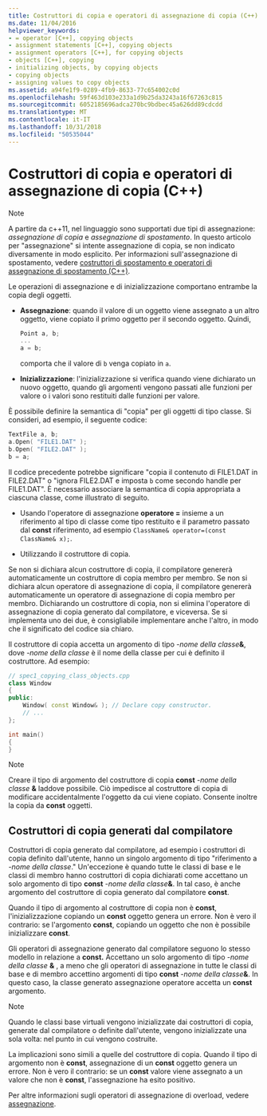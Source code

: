 ```yaml
---
title: Costruttori di copia e operatori di assegnazione di copia (C++)
ms.date: 11/04/2016
helpviewer_keywords:
- = operator [C++], copying objects
- assignment statements [C++], copying objects
- assignment operators [C++], for copying objects
- objects [C++], copying
- initializing objects, by copying objects
- copying objects
- assigning values to copy objects
ms.assetid: a94fe1f9-0289-4fb9-8633-77c654002c0d
ms.openlocfilehash: 59f463d103e233a1d9b25da3243a16f67263c815
ms.sourcegitcommit: 6052185696adca270bc9bdbec45a626dd89cdcdd
ms.translationtype: MT
ms.contentlocale: it-IT
ms.lasthandoff: 10/31/2018
ms.locfileid: "50535044"
---
```

# <a name="copy-constructors-and-copy-assignment-operators-c"></a>Costruttori di copia e operatori di assegnazione di copia (C++)

> [!NOTE]
> A partire da c++11, nel linguaggio sono supportati due tipi di assegnazione: *assegnazione di copia* e *assegnazione di spostamento*. In questo articolo per "assegnazione" si intente assegnazione di copia, se non indicato diversamente in modo esplicito. Per informazioni sull'assegnazione di spostamento, vedere [costruttori di spostamento e operatori di assegnazione di spostamento (C++)](move-constructors-and-move-assignment-operators-cpp.md).
>
> Le operazioni di assegnazione e di inizializzazione comportano entrambe la copia degli oggetti.

- **Assegnazione**: quando il valore di un oggetto viene assegnato a un altro oggetto, viene copiato il primo oggetto per il secondo oggetto. Quindi,

    ```cpp
    Point a, b;
    ...
    a = b;
    ```

   comporta che il valore di `b` venga copiato in `a`.

- **Inizializzazione**: l'inizializzazione si verifica quando viene dichiarato un nuovo oggetto, quando gli argomenti vengono passati alle funzioni per valore o i valori sono restituiti dalle funzioni per valore.

È possibile definire la semantica di "copia" per gli oggetti di tipo classe. Si consideri, ad esempio, il seguente codice:

```cpp
TextFile a, b;
a.Open( "FILE1.DAT" );
b.Open( "FILE2.DAT" );
b = a;
```

Il codice precedente potrebbe significare "copia il contenuto di FILE1.DAT in FILE2.DAT" o "ignora FILE2.DAT e imposta `b` come secondo handle per FILE1.DAT". È necessario associare la semantica di copia appropriata a ciascuna classe, come illustrato di seguito.

- Usando l'operatore di assegnazione **operatore =** insieme a un riferimento al tipo di classe come tipo restituito e il parametro passato dal **const** riferimento, ad esempio `ClassName& operator=(const ClassName& x);`.

- Utilizzando il costruttore di copia.

Se non si dichiara alcun costruttore di copia, il compilatore genererà automaticamente un costruttore di copia membro per membro.  Se non si dichiara alcun operatore di assegnazione di copia, il compilatore genererà automaticamente un operatore di assegnazione di copia membro per membro. Dichiarando un costruttore di copia, non si elimina l'operatore di assegnazione di copia generato dal compilatore, e viceversa. Se si implementa uno dei due, è consigliabile implementare anche l'altro, in modo che il significato del codice sia chiaro.

Il costruttore di copia accetta un argomento di tipo <em>-nome della classe</em><strong>&</strong>, dove *-nome della classe* è il nome della classe per cui è definito il costruttore. Ad esempio:

```cpp
// spec1_copying_class_objects.cpp
class Window
{
public:
    Window( const Window& ); // Declare copy constructor.
    // ...
};

int main()
{
}
```

> [!NOTE]
> Creare il tipo di argomento del costruttore di copia **const** <em>-nome della classe</em> <strong>&</strong> laddove possibile. Ciò impedisce al costruttore di copia di modificare accidentalmente l'oggetto da cui viene copiato. Consente inoltre la copia da **const** oggetti.

## <a name="compiler-generated-copy-constructors"></a>Costruttori di copia generati dal compilatore

Costruttori di copia generato dal compilatore, ad esempio i costruttori di copia definito dall'utente, hanno un singolo argomento di tipo "riferimento a *-nome della classe*." Un'eccezione è quando tutte le classi di base e le classi di membro hanno costruttori di copia dichiarati come accettano un solo argomento di tipo **const** <em>-nome della classe</em><strong>&</strong>. In tal caso, è anche argomento del costruttore di copia generato dal compilatore **const**.

Quando il tipo di argomento al costruttore di copia non è **const**, l'inizializzazione copiando un **const** oggetto genera un errore. Non è vero il contrario: se l'argomento **const**, copiando un oggetto che non è possibile inizializzare **const**.

Gli operatori di assegnazione generato dal compilatore seguono lo stesso modello in relazione a **const.** Accettano un solo argomento di tipo <em>-nome della classe</em> <strong>&</strong> , a meno che gli operatori di assegnazione in tutte le classi di base e di membro accettino argomenti di tipo **const** <em>-nome della classe</em><strong>&</strong>. In questo caso, la classe generato assegnazione operatore accetta un **const** argomento.

> [!NOTE]
> Quando le classi base virtuali vengono inizializzate dai costruttori di copia, generate dal compilatore o definite dall'utente, vengono inizializzate una sola volta: nel punto in cui vengono costruite.

La implicazioni sono simili a quelle del costruttore di copia. Quando il tipo di argomento non è **const**, assegnazione di un **const** oggetto genera un errore. Non è vero il contrario: se un **const** valore viene assegnato a un valore che non è **const**, l'assegnazione ha esito positivo.

Per altre informazioni sugli operatori di assegnazione di overload, vedere [assegnazione](../cpp/assignment.md).